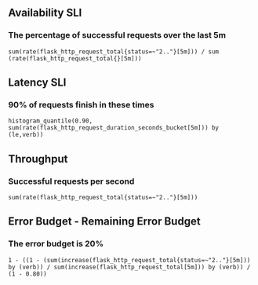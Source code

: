 ## Availability SLI
### The percentage of successful requests over the last 5m

```
sum(rate(flask_http_request_total{status=~"2.."}[5m])) / sum (rate(flask_http_request_total{}[5m]))
```

## Latency SLI
### 90% of requests finish in these times

```
histogram_quantile(0.90, sum(rate(flask_http_request_duration_seconds_bucket[5m])) by (le,verb))
```

## Throughput
### Successful requests per second

```
sum(rate(flask_http_request_total{status=~"2.."}[5m]))
```

## Error Budget - Remaining Error Budget
### The error budget is 20%

```
1 - ((1 - (sum(increase(flask_http_request_total{status=~"2.."}[5m])) by (verb)) / sum(increase(flask_http_request_total[5m])) by (verb)) / (1 - 0.80))
```
